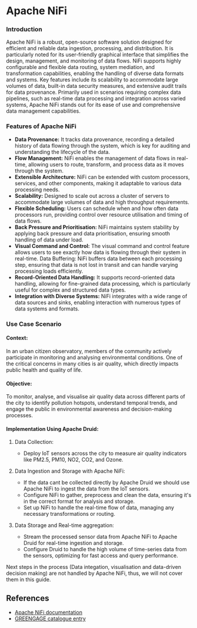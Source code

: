 # Apache NiFi

### Introduction

Apache NiFi is a robust, open-source software solution designed for efficient and reliable data ingestion, processing, and distribution. It is particularly noted for its user-friendly graphical interface that simplifies the design, management, and monitoring of data flows. NiFi supports highly configurable and flexible data routing, system mediation, and transformation capabilities, enabling the handling of diverse data formats and systems. Key features include its scalability to accommodate large volumes of data, built-in data security measures, and extensive audit trails for data provenance. Primarily used in scenarios requiring complex data pipelines, such as real-time data processing and integration across varied systems, Apache NiFi stands out for its ease of use and comprehensive data management capabilities.

### Features of Apache NiFi

- **Data Provenance:** It tracks data provenance, recording a detailed history of data flowing through the system, which is key for auditing and understanding the lifecycle of the data.
- **Flow Management:** NiFi enables the management of data flows in real-time, allowing users to route, transform, and process data as it moves through the system.
- **Extensible Architecture:** NiFi can be extended with custom processors, services, and other components, making it adaptable to various data processing needs.
- **Scalability:** Designed to scale out across a cluster of servers to accommodate large volumes of data and high throughput requirements.
- **Flexible Scheduling:** Users can schedule when and how often data processors run, providing control over resource utilisation and timing of data flows.
- **Back Pressure and Prioritisation:** NiFi maintains system stability by applying back pressure and data prioritisation, ensuring smooth handling of data under load.
- **Visual Command and Control:** The visual command and control feature allows users to see exactly how data is flowing through their system in real-time.
Data Buffering: NiFi buffers data between each processing step, ensuring that data is not lost in transit and can handle varying processing loads efficiently.
- **Record-Oriented Data Handling:** It supports record-oriented data handling, allowing for fine-grained data processing, which is particularly useful for complex and structured data types.
- **Integration with Diverse Systems:** NiFi integrates with a wide range of data sources and sinks, enabling interaction with numerous types of data systems and formats.

### Use Case Scenario

#### Context:
In an urban citizen observatory, members of the community actively participate in monitoring and analysing environmental conditions. One of the critical concerns in many cities is air quality, which directly impacts public health and quality of life.

#### Objective:
To monitor, analyse, and visualise air quality data across different parts of the city to identify pollution hotspots, understand temporal trends, and engage the public in environmental awareness and decision-making processes.

#### Implementation Using Apache Druid:

1) Data Collection:

    - Deploy IoT sensors across the city to measure air quality indicators like PM2.5, PM10, NO2, CO2, and Ozone.

2) Data Ingestion and Storage with Apache NiFi:

    - If the data cant be collected directly by Apache Druid we should use Apache NiFi to ingest the data from the IoT sensors.
    - Configure NiFi to gather, preprocess and clean the data, ensuring it's in the correct format for analysis and storage.
    - Set up NiFi to handle the real-time flow of data, managing any necessary transformations or routing.

3) Data Storage and Real-time aggregation:

    - Stream the processed sensor data from Apache NiFi to Apache Druid for real-time ingestion and storage.
    - Configure Druid to handle the high volume of time-series data from the sensors, optimizing for fast access and query performance.

Next steps in the process (Data integation, visualisation and data-driven decision making) are not handled by Apache NiFi, thus, we will not cover them in this guide.

## References 
- [Apache NiFi documentation](https://druid.apache.org/docs/latest/design/)
- [GREENGAGE catalogue entry](https://aitonline.sharepoint.com/:w:/r/sites/HEUGREENGAGE337/_layouts/15/Doc.aspx?sourcedoc=%7BEF4FB6E5-F62F-4311-8B42-6224DE438401%7D&file=Apache_NIFI_GREENGAGE-Academy_Resources.docx&action=default&mobileredirect=true)
